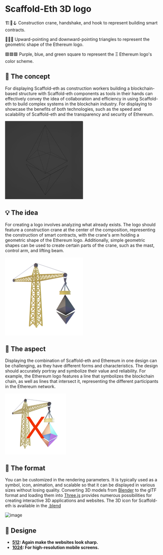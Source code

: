 # Scaffold-Eth 3D logo

🏗️🤝🪝 Construction crane, handshake, and hook to represent building smart contracts.

🔺🔼🔻 Upward-pointing and downward-pointing triangles to represent the geometric shape of the Ethereum logo.

🟪🟦🟩  Purple, blue, and green square to represent the Ξ Ethereum logo's color scheme.


## 📝 The concept

For displaying Scaffold-eth as construction workers building a blockchain-based structure with Scaffold-eth components as tools in their hands can effectively convey the idea of collaboration and efficiency in using Scaffold-eth to build complex systems in the blockchain industry. For displaying to showcase the benefits of both technologies, such as the speed and scalability of Scaffold-eth and the transparency and security of Ethereum.

![image](geometric-shape-eth.jpg)


## 💡 The idea

For creating a logo involves analyzing what already exists. The logo should feature a construction crane at the center of the composition, representing the construction of smart contracts, with the crane's arm holding a geometric shape of the Ethereum logo. Additionally, simple geometric shapes can be used to create certain parts of the crane, such as the mast, control arm, and lifting beam.

![image](3D-icon-scaffold-eth-256x256.png)


## 📏 The aspect

Displaying the combination of Scaffold-eth and Ethereum in one design can be challenging, as they have different forms and characteristics. The design should accurately portray and symbolize their value and reliability. For example, the Ethereum logo features a line that symbolizes the blockchain chain, as well as lines that intersect it, representing the different participants in the Ethereum network.

![image](404-icon-scafford-eth.png)


## 📄 The format

You can be customized in the rendering parameters. It is typically used as a symbol, icon, animation, and scalable so that it can be displayed in various sizes without losing quality. Converting 3D models from [Blender](https://www.blender.org/) to the glTF format and loading them into [Three.js](https://threejs.org/) provides numerous possibilities for creating interactive 3D applications and websites. The 3D icon for Scaffold-eth is available in the [.blend](https://ipfs.io/ipfs/QmUGYEEkFAoBqNqnCGy4PYP3HTXVvxqgW6gSFuReHUTrN7?filename=3DIconScaffold-eth.blend)

![image](3D-icon-scaffold-eth-preview.gif)



## 🧱 Designe

- **[512](https://ipfs.io/ipfs/QmPpcaozyqWM5dDCRQ8NcPdfei136RPoBa2tTBEMUMDW1K?filename=3DIconScaffold-eth-512x512.png): Again make the websites look sharp.**
- **[1024](https://ipfs.io/ipfs/QmVkcyAPXYWY6dsHzuAYak5GDkuxEGYujNYJfnqgPET1Gf?filename=3DIconScaffold-eth-1024x1024.png): For high-resolution mobile screens.**
